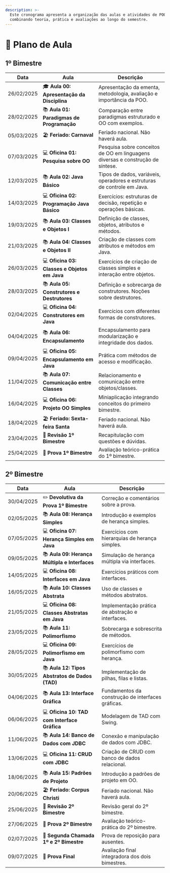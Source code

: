 ```yaml
---
description: >-
  Este cronograma apresenta a organização das aulas e atividades de POO,
  combinando teoria, prática e avaliações ao longo do semestre.
---
```


# 📆 Plano de Aula

## 1º Bimestre

<table data-card-size="large" data-column-title-hidden data-view="cards"><thead><tr><th>Data</th><th>Aula</th><th>Descrição</th></tr></thead><tbody><tr><td>26/02/2025</td><td><span data-gb-custom-inline data-tag="emoji" data-code="1f393">🎓</span> <strong>Aula 00: Apresentação da Disciplina</strong></td><td>Apresentação da ementa, metodologia, avaliação e importância da POO.</td></tr><tr><td>28/02/2025</td><td><span data-gb-custom-inline data-tag="emoji" data-code="1f4da">📚</span> <strong>Aula 01: Paradigmas de Programação</strong></td><td>Comparação entre paradigmas estruturado e OO com exemplos.</td></tr><tr><td>05/03/2025</td><td><span data-gb-custom-inline data-tag="emoji" data-code="1f3d6">🏖️</span> <strong>Feriado: Carnaval</strong></td><td>Feriado nacional. Não haverá aula.</td></tr><tr><td>07/03/2025</td><td><span data-gb-custom-inline data-tag="emoji" data-code="1f4bb">💻</span> <strong>Oficina 01: Pesquisa sobre OO</strong></td><td>Pesquisa sobre conceitos de OO em linguagens diversas e construção de síntese.</td></tr><tr><td>12/03/2025</td><td><span data-gb-custom-inline data-tag="emoji" data-code="1f4da">📚</span> <strong>Aula 02: Java Básico</strong></td><td>Tipos de dados, variáveis, operadores e estruturas de controle em Java.</td></tr><tr><td>14/03/2025</td><td><span data-gb-custom-inline data-tag="emoji" data-code="1f4bb">💻</span> <strong>Oficina 02: Programação Java Básico</strong></td><td>Exercícios: estruturas de decisão, repetição e operações básicas.</td></tr><tr><td>19/03/2025</td><td><span data-gb-custom-inline data-tag="emoji" data-code="1f4da">📚</span> <strong>Aula 03: Classes e Objetos I</strong></td><td>Definição de classes, objetos, atributos e métodos.</td></tr><tr><td>21/03/2025</td><td><span data-gb-custom-inline data-tag="emoji" data-code="1f4da">📚</span> <strong>Aula 04: Classes e Objetos II</strong></td><td>Criação de classes com atributos e métodos em Java.</td></tr><tr><td>26/03/2025</td><td><span data-gb-custom-inline data-tag="emoji" data-code="1f4bb">💻</span> <strong>Oficina 03: Classes e Objetos em Java</strong></td><td>Exercícios de criação de classes simples e interação entre objetos.</td></tr><tr><td>28/03/2025</td><td><span data-gb-custom-inline data-tag="emoji" data-code="1f4da">📚</span> <strong>Aula 05: Construtores e Destrutores</strong></td><td>Definição e sobrecarga de construtores. Noções sobre destrutores.</td></tr><tr><td>02/04/2025</td><td><span data-gb-custom-inline data-tag="emoji" data-code="1f4bb">💻</span> <strong>Oficina 04: Construtores em Java</strong></td><td>Exercícios com diferentes formas de construtores.</td></tr><tr><td>04/04/2025</td><td><span data-gb-custom-inline data-tag="emoji" data-code="1f4da">📚</span> <strong>Aula 06: Encapsulamento</strong></td><td>Encapsulamento para modularização e integridade dos dados.</td></tr><tr><td>09/04/2025</td><td><span data-gb-custom-inline data-tag="emoji" data-code="1f4bb">💻</span> <strong>Oficina 05: Encapsulamento em Java</strong></td><td>Prática com métodos de acesso e modificação.</td></tr><tr><td>11/04/2025</td><td><span data-gb-custom-inline data-tag="emoji" data-code="1f4da">📚</span> <strong>Aula 07: Comunicação entre Classes</strong></td><td>Relacionamento e comunicação entre objetos/classes.</td></tr><tr><td>16/04/2025</td><td><span data-gb-custom-inline data-tag="emoji" data-code="1f4bb">💻</span> <strong>Oficina 06: Projeto OO Simples</strong></td><td>Miniaplicação integrando conceitos do primeiro bimestre.</td></tr><tr><td>18/04/2025</td><td><span data-gb-custom-inline data-tag="emoji" data-code="1f3d6">🏖️</span> <strong>Feriado: Sexta-feira Santa</strong></td><td>Feriado nacional. Não haverá aula.</td></tr><tr><td>23/04/2025</td><td><span data-gb-custom-inline data-tag="emoji" data-code="1f4d1">📑</span> <strong>Revisão 1º Bimestre</strong></td><td>Recapitulação com questões e dúvidas.</td></tr><tr><td>25/04/2025</td><td><span data-gb-custom-inline data-tag="emoji" data-code="1f4dd">📝</span> <strong>Prova 1º Bimestre</strong></td><td>Avaliação teórico-prática do 1º bimestre.</td></tr></tbody></table>

## 2º Bimestre

<table data-card-size="large" data-column-title-hidden data-view="cards"><thead><tr><th>Data</th><th>Aula</th><th>Descrição</th></tr></thead><tbody><tr><td>30/04/2025</td><td><span data-gb-custom-inline data-tag="emoji" data-code="270f">✏️</span> <strong>Devolutiva da Prova 1º Bimestre</strong></td><td>Correção e comentários sobre a prova.</td></tr><tr><td>02/05/2025</td><td><span data-gb-custom-inline data-tag="emoji" data-code="1f4da">📚</span> <strong>Aula 08: Herança Simples</strong></td><td>Introdução e exemplos de herança simples.</td></tr><tr><td>07/05/2025</td><td><span data-gb-custom-inline data-tag="emoji" data-code="1f4bb">💻</span> <strong>Oficina 07: Herança Simples em Java</strong></td><td>Exercícios com hierarquias de herança simples.</td></tr><tr><td>09/05/2025</td><td><span data-gb-custom-inline data-tag="emoji" data-code="1f4da">📚</span> <strong>Aula 09: Herança Múltipla e Interfaces</strong></td><td>Simulação de herança múltipla via interfaces.</td></tr><tr><td>14/05/2025</td><td><span data-gb-custom-inline data-tag="emoji" data-code="1f4bb">💻</span> <strong>Oficina 08: Interfaces em Java</strong></td><td>Exercícios práticos com interfaces.</td></tr><tr><td>16/05/2025</td><td><span data-gb-custom-inline data-tag="emoji" data-code="1f4da">📚</span> <strong>Aula 10: Classes Abstrata</strong></td><td>Uso de classes e métodos abstratos.</td></tr><tr><td>21/05/2025</td><td><span data-gb-custom-inline data-tag="emoji" data-code="1f4bb">💻</span> <strong>Oficina 08: Classes Abstratas em Java</strong></td><td>Implementação prática de abstração e interfaces.</td></tr><tr><td>23/05/2025</td><td><span data-gb-custom-inline data-tag="emoji" data-code="1f4da">📚</span> <strong>Aula 11: Polimorfismo</strong></td><td>Sobrecarga e sobrescrita de métodos.</td></tr><tr><td>28/05/2025</td><td><span data-gb-custom-inline data-tag="emoji" data-code="1f4bb">💻</span> <strong>Oficina 09: Polimorfismo em Java</strong></td><td>Exercícios de polimorfismo com herança.</td></tr><tr><td>30/05/2025</td><td><span data-gb-custom-inline data-tag="emoji" data-code="1f4da">📚</span> <strong>Aula 12: Tipos Abstratos de Dados (TAD)</strong></td><td>Implementação de pilhas, filas e listas.</td></tr><tr><td>04/06/2025</td><td><span data-gb-custom-inline data-tag="emoji" data-code="1f4da">📚</span> <strong>Aula 13: Interface Gráfica</strong></td><td>Fundamentos da construção de interfaces gráficas.</td></tr><tr><td>06/06/2025</td><td><span data-gb-custom-inline data-tag="emoji" data-code="1f4bb">💻</span> <strong>Oficina 10: TAD com Interface Gráfica</strong></td><td>Modelagem de TAD com Swing.</td></tr><tr><td>11/06/2025</td><td><span data-gb-custom-inline data-tag="emoji" data-code="1f4da">📚</span> <strong>Aula 14: Banco de Dados com JDBC</strong></td><td>Conexão e manipulação de dados com JDBC.</td></tr><tr><td>13/06/2025</td><td><span data-gb-custom-inline data-tag="emoji" data-code="1f4bb">💻</span> <strong>Oficina 11: CRUD com JDBC</strong></td><td>Criação de CRUD com banco de dados relacional.</td></tr><tr><td>18/06/2025</td><td><span data-gb-custom-inline data-tag="emoji" data-code="1f4da">📚</span> <strong>Aula 15: Padrões de Projeto</strong></td><td>Introdução a padrões de projeto em OO.</td></tr><tr><td>20/06/2025</td><td><span data-gb-custom-inline data-tag="emoji" data-code="1f3d6">🏖️</span> <strong>Feriado: Corpus Christi</strong></td><td>Feriado nacional. Não haverá aula.</td></tr><tr><td>25/06/2025</td><td><span data-gb-custom-inline data-tag="emoji" data-code="1f4d1">📑</span> <strong>Revisão 2º Bimestre</strong></td><td>Revisão geral do 2º bimestre.</td></tr><tr><td>27/06/2025</td><td><span data-gb-custom-inline data-tag="emoji" data-code="1f4dd">📝</span> <strong>Prova 2º Bimestre</strong></td><td>Avaliação teórico-prática do 2º bimestre.</td></tr><tr><td>02/07/2025</td><td><span data-gb-custom-inline data-tag="emoji" data-code="1f4dd">📝</span> <strong>Segunda Chamada 1º e 2º Bimestre</strong></td><td>Prova de reposição para ausentes.</td></tr><tr><td>09/07/2025</td><td><span data-gb-custom-inline data-tag="emoji" data-code="1f4dd">📝</span> <strong>Prova Final</strong></td><td>Avaliação final integradora dos dois bimestres.</td></tr></tbody></table>
